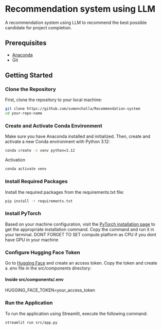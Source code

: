 # Recommendation system using LLM

A recommendation system using LLM to recommend the best possible candidate for project completion.

## Prerequisites

- [Anaconda](https://www.anaconda.com/products/distribution)
- Git

## Getting Started

### Clone the Repository

First, clone the repository to your local machine:

```bash
git clone https://github.com/sumenchalla/Recommendation-system
cd your-repo-name
```

### Create and Activate Conda Environment
Make sure you have Anaconda installed and initialized. Then, create and activate a new Conda environment with Python 3.12:

```bash
conda create -n venv python=3.12
```
Activation
```bash
conda activate venv
```
### Install Required Packages
Install the required packages from the requirements.txt file:

```bash
pip install -r requirements.txt
```
### Install PyTorch
Based on your machine configuration, visit the [PyTorch installation page](https://pytorch.org/get-started/locally/) to get the appropriate installation command. Copy the command and run it in your terminal. DONT FORGET TO SET compute platform as CPU if you dont have GPU in your machine

### Configure Hugging Face Token
Go to [Hugging Face](https://huggingface.co/) and create an access token.
Copy the token and create a .env file in the src/components directory:
#### Inside src/components/.env
HUGGING_FACE_TOKEN=your_access_token


### Run the Application
To run the application using Streamlit, execute the following command:

```bash
streamlit run src/app.py
```


